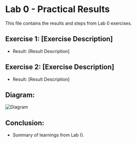 
# Lab 0 - Practical Results

This file contains the results and steps from Lab 0 exercises.

## Exercise 1: [Exercise Description]
- Result: [Result Description]

## Exercise 2: [Exercise Description]
- Result: [Result Description]

## Diagram:
![Diagram](http://www.plantuml.com/plantuml/png/encoded-diagram-text)

## Conclusion:
- Summary of learnings from Lab 0.
